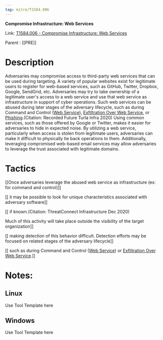 ```yaml
---
tag: mitre/T1584.006
---
```


**Compromise Infrastructure: Web Services**

Link: [T1584.006 - Compromise Infrastructure: Web Services](https://attack.mitre.org/techniques/T1584/006)

Parent : [[PRE]]


# Description

Adversaries may compromise access to third-party web services that can be used during targeting. A variety of popular websites exist for legitimate users to register for web-based services, such as GitHub, Twitter, Dropbox, Google, SendGrid, etc. Adversaries may try to take ownership of a legitimate user's access to a web service and use that web service as infrastructure in support of cyber operations. Such web services can be abused during later stages of the adversary lifecycle, such as during Command and Control ([Web Service](https://attack.mitre.org/techniques/T1102)), [Exfiltration Over Web Service](https://attack.mitre.org/techniques/T1567), or [Phishing](https://attack.mitre.org/techniques/T1566).(Citation: Recorded Future Turla Infra 2020) Using common services, such as those offered by Google or Twitter, makes it easier for adversaries to hide in expected noise. By utilizing a web service, particularly when access is stolen from legitimate users, adversaries can make it difficult to physically tie back operations to them. Additionally, leveraging compromised web-based email services may allow adversaries to leverage the trust associated with legitimate domains.

# Tactics


[[Once adversaries leverage the abused web service as infrastructure (ex: for command and control)]]

[[ it may be possible to look for unique characteristics associated with adversary software]]

[[ if known.(Citation: ThreatConnect Infrastructure Dec 2020)

Much of this activity will take place outside the visibility of the target organization]]

[[ making detection of this behavior difficult. Detection efforts may be focused on related stages of the adversary lifecycle]]

[[ such as during Command and Control ([Web Service](https://attack.mitre.org/techniques/T1102)) or [Exfiltration Over Web Service](https://attack.mitre.org/techniques/T1567).]]


# Notes:

## Linux

Use Tool Template here

## Windows

Use Tool Template here
